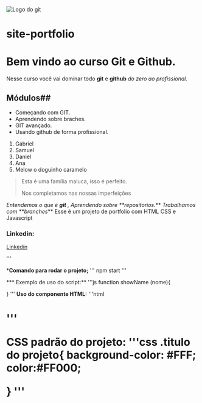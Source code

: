 
![Logo do git](https://sujeitoprogramador.com/wp-content/uploads/2021/04/gitimage.png)



# site-portfolio
# Bem vindo ao curso Git e Github.
Nesse curso você vai  dominar todo **git** e **github** _do zero ao profissional._


## Módulos##
* Começando com GIT.
* Aprendendo sobre braches.
* GIT avançado.
* Usando github de forma profissional.



1. Gabriel
2. Samuel
3. Daniel
4. Ana
5. Melow o doguinho caramelo

>Esta é uma família maluca, isso é perfeito.
>
>Nos completamos nas nossas imperfeições 

_Entendemos o que é **git** , Aprendendo sobre **repositorios._** _Trabalhamos com **branches_**
Esse é um projeto de portfolio com HTML CSS e Javascript


### Linkedin:
[Linkedin](https://www.linkedin.com/in/ana-silva-23199471/)


'''

***Comando para rodar o projeto;**
'''
npm start
'''

*** Exemplo de uso do script:**
'''js
function showName (nome){

}
'''
**Uso do componente HTML:**
'''html
<h1>
'''

**CSS padrão do projeto:**
'''css
.titulo do projeto{
    background-color: #FFF;
    color:#FF000;

}
'''